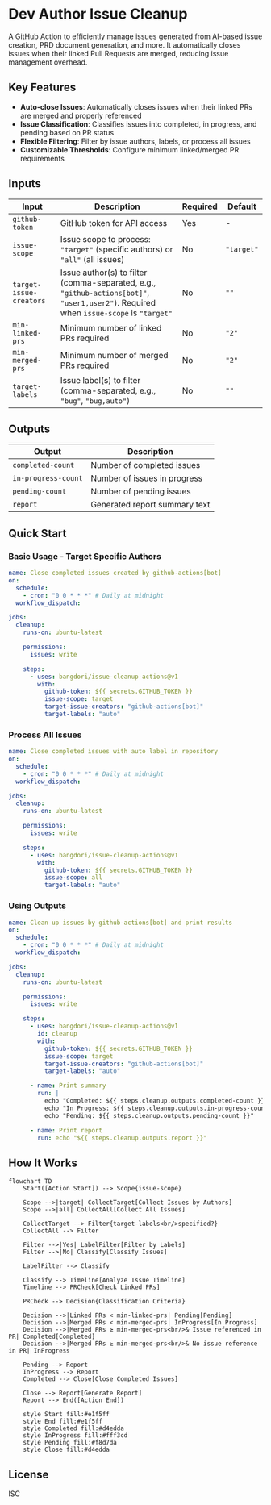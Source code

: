 # Dev Author Issue Cleanup

A GitHub Action to efficiently manage issues generated from AI-based issue creation, PRD document generation, and more. It automatically closes issues when their linked Pull Requests are merged, reducing issue management overhead.

## Key Features

- **Auto-close Issues**: Automatically closes issues when their linked PRs are merged and properly referenced
- **Issue Classification**: Classifies issues into completed, in progress, and pending based on PR status
- **Flexible Filtering**: Filter by issue authors, labels, or process all issues
- **Customizable Thresholds**: Configure minimum linked/merged PR requirements

## Inputs

| Input                   | Description                                                                                                                            | Required | Default    |
| ----------------------- | -------------------------------------------------------------------------------------------------------------------------------------- | -------- | ---------- |
| `github-token`          | GitHub token for API access                                                                                                            | Yes      | -          |
| `issue-scope`           | Issue scope to process: `"target"` (specific authors) or `"all"` (all issues)                                                          | No       | `"target"` |
| `target-issue-creators` | Issue author(s) to filter (comma-separated, e.g., `"github-actions[bot]"`, `"user1,user2"`). Required when `issue-scope` is `"target"` | No       | `""`       |
| `min-linked-prs`        | Minimum number of linked PRs required                                                                                                  | No       | `"2"`      |
| `min-merged-prs`        | Minimum number of merged PRs required                                                                                                  | No       | `"2"`      |
| `target-labels`         | Issue label(s) to filter (comma-separated, e.g., `"bug"`, `"bug,auto"`)                                                                | No       | `""`       |

## Outputs

| Output              | Description                   |
| ------------------- | ----------------------------- |
| `completed-count`   | Number of completed issues    |
| `in-progress-count` | Number of issues in progress  |
| `pending-count`     | Number of pending issues      |
| `report`            | Generated report summary text |

## Quick Start

### Basic Usage - Target Specific Authors

```yaml
name: Close completed issues created by github-actions[bot]
on:
  schedule:
    - cron: "0 0 * * *" # Daily at midnight
  workflow_dispatch:

jobs:
  cleanup:
    runs-on: ubuntu-latest

    permissions:
      issues: write

    steps:
      - uses: bangdori/issue-cleanup-actions@v1
        with:
          github-token: ${{ secrets.GITHUB_TOKEN }}
          issue-scope: target
          target-issue-creators: "github-actions[bot]"
          target-labels: "auto"
```

### Process All Issues

```yaml
name: Close completed issues with auto label in repository
on:
  schedule:
    - cron: "0 0 * * *" # Daily at midnight
  workflow_dispatch:

jobs:
  cleanup:
    runs-on: ubuntu-latest

    permissions:
      issues: write

    steps:
      - uses: bangdori/issue-cleanup-actions@v1
        with:
          github-token: ${{ secrets.GITHUB_TOKEN }}
          issue-scope: all
          target-labels: "auto"
```

### Using Outputs

```yaml
name: Clean up issues by github-actions[bot] and print results
on:
  schedule:
    - cron: "0 0 * * *" # Daily at midnight
  workflow_dispatch:

jobs:
  cleanup:
    runs-on: ubuntu-latest

    permissions:
      issues: write

    steps:
      - uses: bangdori/issue-cleanup-actions@v1
        id: cleanup
        with:
          github-token: ${{ secrets.GITHUB_TOKEN }}
          issue-scope: target
          target-issue-creators: "github-actions[bot]"
          target-labels: "auto"

      - name: Print summary
        run: |
          echo "Completed: ${{ steps.cleanup.outputs.completed-count }}"
          echo "In Progress: ${{ steps.cleanup.outputs.in-progress-count }}"
          echo "Pending: ${{ steps.cleanup.outputs.pending-count }}"

      - name: Print report
        run: echo "${{ steps.cleanup.outputs.report }}"
```

## How It Works

```mermaid
flowchart TD
    Start([Action Start]) --> Scope{issue-scope}

    Scope -->|target| CollectTarget[Collect Issues by Authors]
    Scope -->|all| CollectAll[Collect All Issues]

    CollectTarget --> Filter{target-labels<br/>specified?}
    CollectAll --> Filter

    Filter -->|Yes| LabelFilter[Filter by Labels]
    Filter -->|No| Classify[Classify Issues]

    LabelFilter --> Classify

    Classify --> Timeline[Analyze Issue Timeline]
    Timeline --> PRCheck[Check Linked PRs]

    PRCheck --> Decision{Classification Criteria}

    Decision -->|Linked PRs < min-linked-prs| Pending[Pending]
    Decision -->|Merged PRs < min-merged-prs| InProgress[In Progress]
    Decision -->|Merged PRs ≥ min-merged-prs<br/>& Issue referenced in PR| Completed[Completed]
    Decision -->|Merged PRs ≥ min-merged-prs<br/>& No issue reference in PR| InProgress

    Pending --> Report
    InProgress --> Report
    Completed --> Close[Close Completed Issues]

    Close --> Report[Generate Report]
    Report --> End([Action End])

    style Start fill:#e1f5ff
    style End fill:#e1f5ff
    style Completed fill:#d4edda
    style InProgress fill:#fff3cd
    style Pending fill:#f8d7da
    style Close fill:#d4edda
```

## License

ISC
